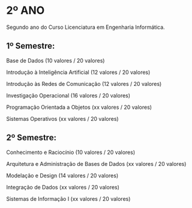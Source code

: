 # 2º ANO

Segundo ano do Curso Licenciatura em Engenharia Informática.

## 1º Semestre:

Base de Dados (10 valores / 20 valores)

Introdução à Inteligência Artificial (12 valores / 20 valores)

Introdução às Redes de Comunicação (12 valores / 20 valores)

Investigação Operacional (16 valores / 20 valores)

Programação Orientada a Objetos (xx valores / 20 valores)

Sistemas Operativos (xx valores / 20 valores)

## 2º Semestre:

Conhecimento e Raciocínio (10 valores / 20 valores)
	 	 	 	 
Arquitetura e Administração de Bases de Dados (xx valores / 20 valores)

Modelação e Design (14 valores / 20 valores)

Integração de Dados (xx valores / 20 valores)

Sistemas de Informação I (xx valores / 20 valores)
 	 	 
